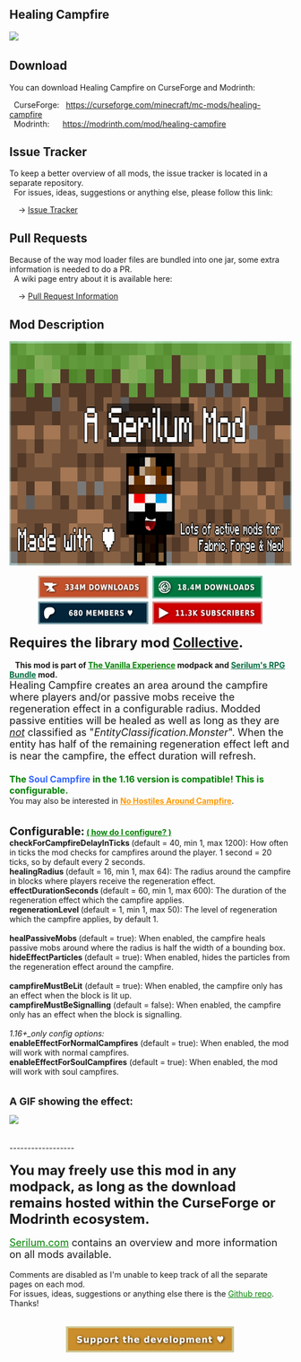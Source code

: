 <h2>Healing Campfire</h2>
<p><a href="https://github.com/Serilum/Healing-Campfire"><img src="https://serilum.com/assets/data/logo/healing-campfire.png"></a></p><h2>Download</h2>
<p>You can download Healing Campfire on CurseForge and Modrinth:</p><p>&nbsp;&nbsp;CurseForge: &nbsp;&nbsp;<a href="https://curseforge.com/minecraft/mc-mods/healing-campfire">https://curseforge.com/minecraft/mc-mods/healing-campfire</a><br>&nbsp;&nbsp;Modrinth: &nbsp;&nbsp;&nbsp;&nbsp;&nbsp;<a href="https://modrinth.com/mod/healing-campfire">https://modrinth.com/mod/healing-campfire</a></p>
<h2>Issue Tracker</h2>
<p>To keep a better overview of all mods, the issue tracker is located in a separate repository.<br>&nbsp;&nbsp;For issues, ideas, suggestions or anything else, please follow this link:</p>
<p>&nbsp;&nbsp;&nbsp;&nbsp;-> <a href="https://serilum.com/url/issue-tracker">Issue Tracker</a></p>
<h2>Pull Requests</h2>
<p>Because of the way mod loader files are bundled into one jar, some extra information is needed to do a PR.<br>&nbsp;&nbsp;A wiki page entry about it is available here:</p>
<p>&nbsp;&nbsp;&nbsp;&nbsp;-> <a href="https://serilum.com/url/pull-requests">Pull Request Information</a></p>
<h2>Mod Description</h2>
<p style="text-align:center"><a href="https://serilum.com/" target="_blank" rel="nofollow"><img src="https://github.com/Serilum/.cdn/raw/main/description/header/header.png" alt="" width="838" height="400"></a></p>
<p style="text-align:center"><a href="https://curseforge.com/members/serilum/projects" target="_blank" rel="nofollow"><img src="https://raw.githubusercontent.com/Serilum/.data-workflow/main/badges/svg/curseforge.svg" width="200"></a> <a href="https://modrinth.com/user/Serilum" target="_blank" rel="nofollow"><img src="https://raw.githubusercontent.com/Serilum/.data-workflow/main/badges/svg/modrinth.svg" width="200"></a> <a href="https://patreon.com/serilum" target="_blank" rel="nofollow"><img src="https://raw.githubusercontent.com/Serilum/.data-workflow/main/badges/svg/patreon.svg" width="200"></a> <a href="https://youtube.com/@serilum" target="_blank" rel="nofollow"><img src="https://raw.githubusercontent.com/Serilum/.data-workflow/main/badges/svg/youtube.svg" width="200"></a></p>
<p><strong><span style="font-size:24px">Requires the library mod&nbsp;<a style="font-size:24px" href="https://curseforge.com/minecraft/mc-mods/collective" target="_blank" rel="nofollow">Collective</a>.</span></strong><br><br><strong>&nbsp;&nbsp;&nbsp;This mod is part of <span style="color:#008000"><a style="color:#008000" href="https://curseforge.com/minecraft/modpacks/the-vanilla-experience" target="_blank" rel="nofollow">The Vanilla Experience</a></span> modpack and <span style="color:#006b3f"><a style="color:#006b3f" href="https://curseforge.com/minecraft/mc-mods/serilums-rpg-bundle" target="_blank" rel="nofollow">Serilum's RPG Bundle</a></span> mod.</strong><br><span style="font-size:18px">Healing Campfire creates an area around the campfire where players and/or passive mobs receive the regeneration effect in a configurable radius. Modded passive entities will be healed as well as long as they are <em><span style="text-decoration:underline">not</span> </em>classified as&nbsp;"<em>EntityClassification.Monster</em>". When the entity has half of the remaining regeneration effect left and is near the campfire, the effect duration will refresh.<br><br></span><strong><span style="color:#008000;font-size:16px">The <span style="color:#36f;font-size:16px">Soul Campfire</span> in the 1.16 version is compatible! This is configurable.</span></strong><br>You may also be interested in <span style="color:#f90"><strong><a style="color:#f90" href="https://curseforge.com/minecraft/mc-mods/no-hostiles-around-campfire" rel="nofollow">No Hostiles Around Campfire</a></strong></span>.<br><br><br><strong><span style="font-size:20px">Configurable:</span> <span style="color:#008000;font-size:14px"><a style="color:#008000" href="https://github.com/Serilum/.information/wiki/how-to-configure-mods" rel="nofollow">(&nbsp;how do I configure?&nbsp;)</a></span><br></strong><strong>checkForCampfireDelayInTicks </strong>(default = 40, min 1, max 1200): How often in ticks the mod checks for campfires around the player. 1 second = 20 ticks, so by default every 2 seconds.<br><strong>healingRadius&nbsp;</strong>(default = 16, min 1, max 64): The radius around the campfire in blocks where players receive the regeneration effect.<strong><br>effectDurationSeconds </strong>(default = 60, min 1, max 600): The duration of the regeneration effect which the campfire applies.<br><strong>regenerationLevel </strong>(default = 1, min 1, max 50): The level of regeneration which the campfire applies, by default 1.<br><br><strong>healPassiveMobs&nbsp;</strong>(default = true): When enabled, the campfire heals passive mobs around where the radius is half the width of a bounding box.<br><strong>hideEffectParticles&nbsp;</strong>(default = true): When enabled, hides the particles from the regeneration effect around the campfire.<br><br><strong>campfireMustBeLit</strong>&nbsp;(default = true): When enabled, the campfire only has an effect when the block is lit up.<br><strong>campfireMustBeSignalling</strong>&nbsp;(default = false): When enabled, the campfire only has an effect when the block is signalling.<br><br><span style="font-size:14px"><em>1.16+_only config options:</em></span><br><strong>enableEffectForNormalCampfires</strong>&nbsp;(default = true): When enabled, the mod will work with normal campfires.<br><strong>enableEffectForSoulCampfires</strong>&nbsp;(default = true): When enabled, the mod will work with soul campfires.<br><br><br><span style="font-size:18px"><strong>A GIF showing the effect:</strong></span></p>
<div class="spoiler">
<p><picture><img src="https://github.com/Serilum/.cdn/raw/main/projects/healing-campfire/a.gif"></picture></p>
</div>
<p><br>------------------<br><br><span style="font-size:24px"><strong>You may freely use this mod in any modpack, as long as the download remains hosted within the CurseForge or Modrinth ecosystem.</strong></span><br><br><span style="font-size:18px"><a style="font-size:18px;color:#008000" href="https://serilum.com/" rel="nofollow">Serilum.com</a> contains an overview and more information on all mods available.</span><br><br><span style="font-size:14px">Comments are disabled as I'm unable to keep track of all the separate pages on each mod.</span><span style="font-size:14px"><br>For issues, ideas, suggestions or anything else there is the&nbsp;<a style="font-size:14px;color:#008000" href="https://github.com/Serilum/.issue-tracker" rel="nofollow">Github repo</a>. Thanks!</span><span style="font-size:6px"><br><br></span></p>
<p style="text-align:center"><a href="https://serilum.com/donate" rel="nofollow"><img src="https://github.com/Serilum/.cdn/raw/main/description/projects/support.svg" alt="" width="306" height="50"></a></p>